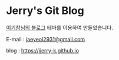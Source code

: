 # Jerry's Git Blog

[이기창님의 블로그](https://ratsgo.github.io) 테마를 이용하여 만들었습니다. 

E-mail : jaeyeol2931@gmail.com

blog : https://jjerry-k.github.io
